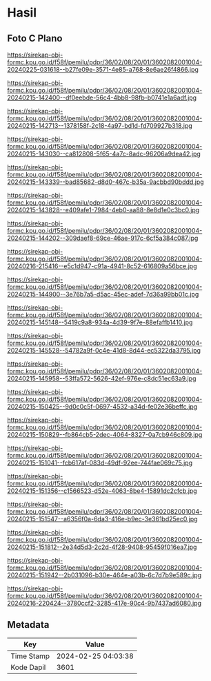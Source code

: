 # Hasil

## Foto C Plano

https://sirekap-obj-formc.kpu.go.id/f58f/pemilu/pdpr/36/02/08/20/01/3602082001004-20240225-031618--b27fe09e-3571-4e85-a768-8e6ae26f4866.jpg

https://sirekap-obj-formc.kpu.go.id/f58f/pemilu/pdpr/36/02/08/20/01/3602082001004-20240215-142400--df0eebde-56c4-4bb8-98fb-b0741e1a6adf.jpg

https://sirekap-obj-formc.kpu.go.id/f58f/pemilu/pdpr/36/02/08/20/01/3602082001004-20240215-142713--1378158f-2c18-4a97-bd1d-fd709927b318.jpg

https://sirekap-obj-formc.kpu.go.id/f58f/pemilu/pdpr/36/02/08/20/01/3602082001004-20240215-143030--ca812808-5f65-4a7c-8adc-96206a9dea42.jpg

https://sirekap-obj-formc.kpu.go.id/f58f/pemilu/pdpr/36/02/08/20/01/3602082001004-20240215-143339--bad85682-d8d0-467c-b35a-9acbbd90bddd.jpg

https://sirekap-obj-formc.kpu.go.id/f58f/pemilu/pdpr/36/02/08/20/01/3602082001004-20240215-143828--e409afe1-7984-4eb0-aa88-8e8d1e0c3bc0.jpg

https://sirekap-obj-formc.kpu.go.id/f58f/pemilu/pdpr/36/02/08/20/01/3602082001004-20240215-144202--309daef8-69ce-46ae-917c-6cf5a384c087.jpg

https://sirekap-obj-formc.kpu.go.id/f58f/pemilu/pdpr/36/02/08/20/01/3602082001004-20240216-215416--e5c1d947-c91a-4941-8c52-616809a56bce.jpg

https://sirekap-obj-formc.kpu.go.id/f58f/pemilu/pdpr/36/02/08/20/01/3602082001004-20240215-144900--3e76b7a5-d5ac-45ec-adef-7d36a99bb01c.jpg

https://sirekap-obj-formc.kpu.go.id/f58f/pemilu/pdpr/36/02/08/20/01/3602082001004-20240215-145148--5419c9a8-934a-4d39-9f7e-88efaffb1410.jpg

https://sirekap-obj-formc.kpu.go.id/f58f/pemilu/pdpr/36/02/08/20/01/3602082001004-20240215-145528--54782a9f-0c4e-41d8-8d44-ec5322da3795.jpg

https://sirekap-obj-formc.kpu.go.id/f58f/pemilu/pdpr/36/02/08/20/01/3602082001004-20240215-145958--53ffa572-5626-42ef-976e-c8dc51ec63a9.jpg

https://sirekap-obj-formc.kpu.go.id/f58f/pemilu/pdpr/36/02/08/20/01/3602082001004-20240215-150425--9d0c0c5f-0697-4532-a34d-fe02e36beffc.jpg

https://sirekap-obj-formc.kpu.go.id/f58f/pemilu/pdpr/36/02/08/20/01/3602082001004-20240215-150829--fb864cb5-2dec-4064-8327-0a7cb946c809.jpg

https://sirekap-obj-formc.kpu.go.id/f58f/pemilu/pdpr/36/02/08/20/01/3602082001004-20240215-151041--fcb617af-083d-49df-92ee-744fae069c75.jpg

https://sirekap-obj-formc.kpu.go.id/f58f/pemilu/pdpr/36/02/08/20/01/3602082001004-20240215-151356--c1566523-d52e-4063-8be4-15891dc2cfcb.jpg

https://sirekap-obj-formc.kpu.go.id/f58f/pemilu/pdpr/36/02/08/20/01/3602082001004-20240215-151547--a6356f0a-6da3-416e-b9ec-3e361bd25ec0.jpg

https://sirekap-obj-formc.kpu.go.id/f58f/pemilu/pdpr/36/02/08/20/01/3602082001004-20240215-151812--2e34d5d3-2c2d-4f28-9408-95459f016ea7.jpg

https://sirekap-obj-formc.kpu.go.id/f58f/pemilu/pdpr/36/02/08/20/01/3602082001004-20240215-151942--2b031096-b30e-464e-a03b-6c7d7b9e589c.jpg

https://sirekap-obj-formc.kpu.go.id/f58f/pemilu/pdpr/36/02/08/20/01/3602082001004-20240216-220424--3780ccf2-3285-417e-90c4-9b7437ad6080.jpg


## Metadata

| Key        | Value               |
| ---------- | ------------------- |
| Time Stamp | 2024-02-25 04:03:38 |
| Kode Dapil | 3601                |



